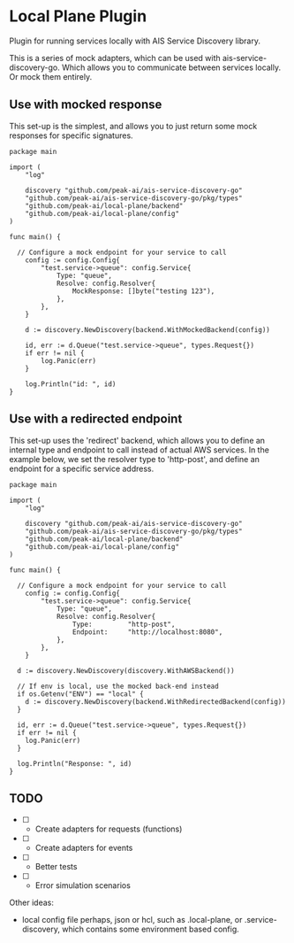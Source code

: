 # Local Plane Plugin

Plugin for running services locally with AIS Service Discovery library.

This is a series of mock adapters, which can be used with ais-service-discovery-go. Which allows you to communicate between services locally. Or mock them entirely.

## Use with mocked response

This set-up is the simplest, and allows you to just return some mock responses for specific signatures.
```golang
package main

import (
	"log"

	discovery "github.com/peak-ai/ais-service-discovery-go"
	"github.com/peak-ai/ais-service-discovery-go/pkg/types"
	"github.com/peak-ai/local-plane/backend"
	"github.com/peak-ai/local-plane/config"
)

func main() {

  // Configure a mock endpoint for your service to call
	config := config.Config{
		"test.service->queue": config.Service{
			Type: "queue",
			Resolve: config.Resolver{
				MockResponse: []byte("testing 123"),
			},
		},
	}

	d := discovery.NewDiscovery(backend.WithMockedBackend(config))

	id, err := d.Queue("test.service->queue", types.Request{})
	if err != nil {
		log.Panic(err)
	}

	log.Println("id: ", id)
}

```


## Use with a redirected endpoint

This set-up uses the 'redirect' backend, which allows you to define an internal type and endpoint to call instead
of actual AWS services. In the example below, we set the resolver type to 'http-post', and define an endpoint for 
a specific service address.

```golang
package main

import (
	"log"

	discovery "github.com/peak-ai/ais-service-discovery-go"
	"github.com/peak-ai/ais-service-discovery-go/pkg/types"
	"github.com/peak-ai/local-plane/backend"
	"github.com/peak-ai/local-plane/config"
)

func main() {

  // Configure a mock endpoint for your service to call
	config := config.Config{
		"test.service->queue": config.Service{
			Type: "queue",
			Resolve: config.Resolver{
				Type:         "http-post",
				Endpoint:     "http://localhost:8080",
			},
		},
	}

  d := discovery.NewDiscovery(discovery.WithAWSBackend())

  // If env is local, use the mocked back-end instead
  if os.Getenv("ENV") == "local" {
    d := discovery.NewDiscovery(backend.WithRedirectedBackend(config))
  }

  id, err := d.Queue("test.service->queue", types.Request{})
  if err != nil {
    log.Panic(err)
  }

  log.Println("Response: ", id)
}

```

## TODO
- [ ] - Create adapters for requests (functions)
- [ ] - Create adapters for events
- [ ] - Better tests
- [ ] - Error simulation scenarios

Other ideas:
- local config file perhaps, json or hcl, such as .local-plane, or .service-discovery, which contains some environment based config.
